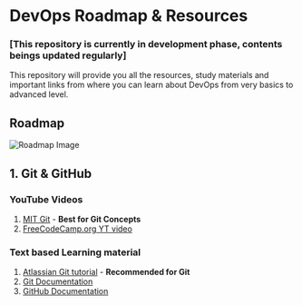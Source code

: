 # DevOps Roadmap & Resources
### [This repository is currently in development phase, contents beings updated regularly]
This repository will provide you all the resources, study materials and important links from where you can learn about DevOps from very basics to advanced level.

## Roadmap
![Roadmap Image](https://roadmap.sh/roadmaps/devops.png)

## 1. Git & GitHub
### YouTube Videos
  1. [MIT Git](https://www.youtube.com/watch?v=2sjqTHE0zok) - **Best for Git Concepts**
  2. [FreeCodeCamp.org YT video](https://www.youtube.com/watch?v=RGOj5yH7evk)

### Text based Learning material
  1. [Atlassian Git tutorial](https://www.atlassian.com/git/tutorials) - **Recommended for Git**
  2. [Git Documentation](https://git-scm.com/docs)
  3. [GitHub Documentation](https://docs.github.com/en/get-started/quickstart)
